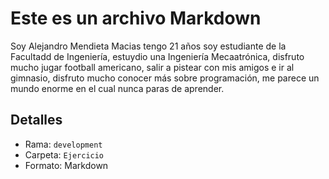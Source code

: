 # Este es un archivo Markdown

Soy Alejandro Mendieta Macias tengo 21 años soy estudiante de la Facultadd de Ingeniería,
estuydio una Ingeniería Mecaatrónica, disfruto mucho jugar football americano, 
salir a pistear con mis amigos e ir al gimnasio, disfruto mucho conocer más sobre programación,
me parece un mundo enorme en el cual nunca paras de aprender.

## Detalles

- Rama: `development`
- Carpeta: `Ejercicio`
- Formato: Markdown
